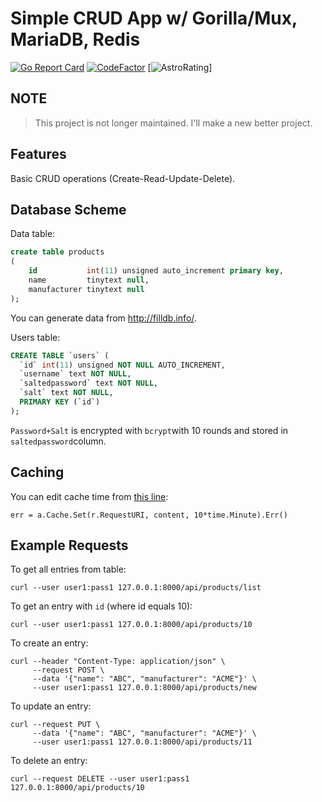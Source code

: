 # Simple CRUD App w/ Gorilla/Mux, MariaDB, Redis
[![Go Report Card](https://goreportcard.com/badge/github.com/mrtkp9993/SimpleCRUDApp)](https://goreportcard.com/report/github.com/mrtkp9993/SimpleCRUDApp)
[![CodeFactor](https://www.codefactor.io/repository/github/mrtkp9993/simplecrudapp/badge)](https://www.codefactor.io/repository/github/mrtkp9993/simplecrudapp)
[![AstroRating](https://img.shields.io/endpoint.svg?url=https%3A%2F%2Fastronomer.ullaakut.eu%2Fshields%3Fowner%3Dmrtkp9993%26name%3DSimpleCRUDApp)]

## NOTE

> This project is not longer maintained. I'll make a new better project.

## Features 

Basic CRUD operations (Create-Read-Update-Delete).

## Database Scheme

Data table:

```sql
create table products
(
    id           int(11) unsigned auto_increment primary key,
    name         tinytext null,
    manufacturer tinytext null
);
```

You can generate data from http://filldb.info/.

Users table:

```sql
CREATE TABLE `users` (
  `id` int(11) unsigned NOT NULL AUTO_INCREMENT,
  `username` text NOT NULL,
  `saltedpassword` text NOT NULL,
  `salt` text NOT NULL,
  PRIMARY KEY (`id`)
);
```

````Password+Salt```` is encrypted with ``bcrypt``with 10 rounds and stored in ``saltedpassword``column.

## Caching 

You can edit cache time from [this line](https://github.com/mrtkp9993/SimpleCRUDApp/blob/master/app.go#L204):

```
err = a.Cache.Set(r.RequestURI, content, 10*time.Minute).Err()
```

## Example Requests

To get all entries from table:
```
curl --user user1:pass1 127.0.0.1:8000/api/products/list
```

To get an entry with `id` (where id equals 10):
```
curl --user user1:pass1 127.0.0.1:8000/api/products/10
```

To create an entry:
```
curl --header "Content-Type: application/json" \
     --request POST \
     --data '{"name": "ABC", "manufacturer": "ACME"}' \
	 --user user1:pass1 127.0.0.1:8000/api/products/new
```

To update an entry:
```
curl --request PUT \ 
     --data '{"name": "ABC", "manufacturer": "ACME"}' \ 
     --user user1:pass1 127.0.0.1:8000/api/products/11
```

To delete an entry:
```
curl --request DELETE --user user1:pass1 127.0.0.1:8000/api/products/10
```
